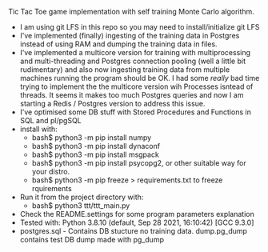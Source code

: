   Tic Tac Toe game implementation with self training Monte Carlo algorithm.

* I am using git LFS in this repo so you may need to install/initialize git LFS
* I've implemented (finally) ingesting of the training data in Postgres instead of using RAM and dumping the training data in files.
* I've implemented a multicore version for training with multiprocessing and multi-threading and Postgres connection pooling (well a little bit rudimentary) and also now ingesting training data from multiple machines running the program should be OK. I had some *really* bad time trying to implement the the multicore version wih Processes isntead of threads. It seems it makes too much Postgres queries and now I am starting a Redis / Postgres version to address this issue.
* I've optimised some DB stuff with Stored Procedures and Functions in SQL and pl/pgSQL
* install with:
  * bash$ python3 -m pip install numpy
  * bash$ python3 -m pip install dynaconf
  * bash$ python3 -m pip install msgpack
  * bash$ python3 -m pip install psycopg2,
     or other suitable way for your distro.
  * bash$ python3 -m pip freeze > requirements.txt to freeze rquirements
* Run it from the project directory with:
    * bash$ python3 ttt/ttt_main.py
* Check the README.settings for some program parameters explanation
* Tested with:
    Python 3.8.10 (default, Sep 28 2021, 16:10:42) [GCC 9.3.0]
* postgres.sql - Contains DB stucture no training data. dump.pg_dump contains test DB dump made with pg_dump
